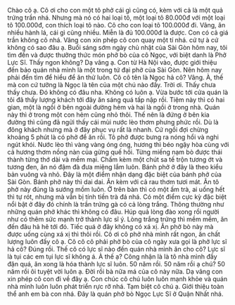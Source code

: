 Chào cô ạ. Cô ơi cho con một tô phở cái gì cũng có, kèm với cả là một quả trứng trần nhá. Nhưng mà nó có hai loại tô, một loại tô 80.000đ với một loại tô 100.000đ, con thích loại tô nào. Cô cho con loại tô 100.000đ đi. Vâng, ăn nhiều hành lá, cái gì cũng nhiều. Miễn là đủ 100.000đ là được. Con có cả giá trần không cô nhá. Vâng con xin phép cô con quay một tí nhá. cứ tự à cứ không có sao đâu ạ. Buổi sáng sớm ngày chủ nhật của Sài Gòn hôm nay, tôi tìm đến và được thưởng thức món phở bò của cô Ngọc, với biệt danh là Phở Lực Sĩ. Thấy ngon không? Dạ vâng ạ. Con từ Hà Nội vào, được giới thiệu đến bảo quán nhà mình là một trong tứ đại phở của Sài Gòn. Nên hôm nay phải đến tìm để hiểu để ăn thử luôn. Cô cô tên là Ngọc hả cô? Vâng. À, thế mà con cứ tưởng là Ngọc là tên của một chú nào đấy. Trời ơi. Thấy chưa thấy chưa. Đó không có đâu nha. Không có luôn ạ. Vừa bước tới cửa quán là tôi đã thấy lượng khách tới đây ăn sáng quá tấp nập rồi. Tiệm này thì có hai gian, một là ngồi ở bên ngoài đường hẻm và hai là ngồi ở trong nhà. Quán này thì ở trong một con hẻm cũng nhỏ thôi. Thế nên là đứng ở bên kia đường thì cũng đã ngửi thấy cái mùi nước lèo thơm phưng phức rồi. Dù là đông khách nhưng mà ở đây phục vụ rất là nhanh. Cứ ngồi đợi chừng khoảng 5 phút là có phở để ăn rồi. Tô phở được bưng ra nóng hổi và nghi ngút khói. Nước lèo thì vàng vàng óng óng, hương thì béo ngậy hòa cùng với cả hương thơm nồng nàn của gừng quế hồi. Từng miếng nạm bò được thái thành từng thớ dài và mềm mại. Chấm kèm một chút sa tế trộn tương ớt và tương đen, ăn nó đậm đà đưa miệng lắm luôn. Bánh phở ở đây là theo kiểu bản vuông và nhỏ. Đây là một điểm nhận dạng đặc biệt của bánh phở của Sài Gòn. Bánh phở này thì dai dai. Ăn kèm với cả rau thơm tươi mát. Ăn tô phở này đúng là sướng mồm luôn. Ở trên bàn thì có một ấm trà, ai uống hết thì tự rót, nhưng mà vẫn bị tính tiền trà đá nhá. Có một điểm cực kỳ đặc biệt nổi bật ở đây đó chính là trần trứng gà có cả lòng trắng. Thông thường như những quán phở khác thì không có đâu. Húp quả lòng đào xong rồi người như có thêm sức mạnh trở thành lực sĩ ý. Lòng trắng trứng thì mềm mềm, ăn đến đâu hả hê tới đó. Tiếc quá ở đây không có xá xị. Ăn phở bò này mà được uống cùng xá xị thì thôi rồi. Cô ơi cô phở nhà mình rất ngon, ăn chất lượng luôn đấy cô ạ. Cô cô cô phải phở bò của cô ngày xưa gọi là phở lực sĩ hả cô? Đúng rồi. Thế cô có lực sĩ nào đến quán nhà mình ăn cho cô? Lực sĩ là tụi các em tụi lực sĩ không á. À thế ạ? Công nhận là là tô nhà mình đầy đặn quá, ăn xong là hóa thành lực sĩ luôn. 50 năm rồi. 50 năm rồi ạ chú? 50 năm rồi ôi tuyệt vời luôn ạ. Đời rồi bà nữa má của cô này nữa. Dạ vâng con xin phép cô con đi về đây ạ. Con chúc cô chú luôn luôn mạnh khỏe và quán nhà mình luôn luôn phát triển rực rỡ nhá. Tạm biệt cô chú ạ. Giới thiệu toàn thể anh em bà con nhá. Đây là quán phở bò Ngọc Lực Sĩ ở Quận Nhất nhá.